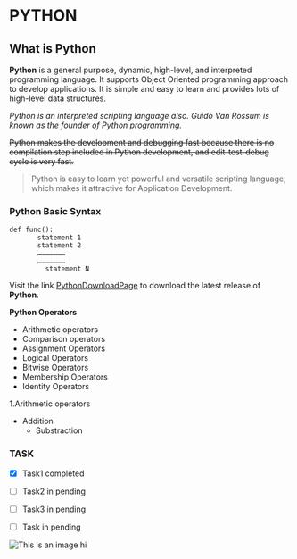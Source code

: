 # PYTHON

## What is Python

**Python** is a general purpose, dynamic, high-level, and interpreted programming language. It supports Object Oriented programming approach to develop applications. It is simple and easy to learn and provides lots of high-level data structures.

*Python is an interpreted scripting language also. Guido Van Rossum is known as the founder of Python programming.*

~~Python makes the development and debugging fast because there is no compilation step included in Python development, and edit-test-debug cycle is very fast.~~



>Python is easy to learn yet powerful and versatile scripting language, which makes it attractive for Application Development.

### Python Basic Syntax

```
def func():  
       statement 1  
       statement 2  
       …………………  
       …………………  
         statement N  
```

Visit the link [PythonDownloadPage](https://www.python.org/downloads/) to download the latest release of **Python**.


**Python Operators**

- Arithmetic operators
- Comparison operators
- Assignment Operators
- Logical Operators
- Bitwise Operators
- Membership Operators
- Identity Operators

1.Arithmetic operators
 - Addition
   - Substraction


### TASK

- [X] Task1 completed
- [ ] Task2 in pending
- [ ] Task3 in pending
- [ ] Task in pending


![This is an image](https://myoctocat.com/assets/images/base-octocat.svg)
hi
